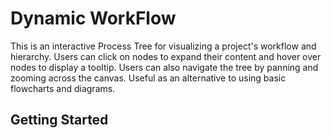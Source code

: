 # Dynamic WorkFlow

This is an interactive Process Tree for visualizing a project's workflow and hierarchy. Users can click on nodes to expand their content
and hover over nodes to display a tooltip. Users can also navigate the tree by panning and zooming across the canvas.
Useful as an alternative to using basic flowcharts and diagrams.

## Getting Started




